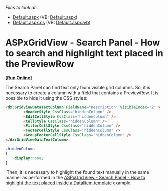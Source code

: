 <!-- default file list -->
*Files to look at*:

* [Default.aspx](./CS/Default.aspx) (VB: [Default.aspx](./VB/Default.aspx))
* [Default.aspx.cs](./CS/Default.aspx.cs) (VB: [Default.aspx.vb](./VB/Default.aspx.vb))
<!-- default file list end -->
# ASPxGridView - Search Panel - How to search and highlight text placed in the PreviewRow
<!-- run online -->
**[[Run Online]](https://codecentral.devexpress.com/t244114/)**
<!-- run online end -->


<p>The Search Panel can find text only from visible grid columns. So, it is necessary to create a column with a field that contains a PreviewRow. It is possible to hide it using the CSS styles:</p>


```aspx
<dx:GridViewDataTextColumn FieldName="Description" VisibleIndex="2" >
        <HeaderStyle CssClass="hiddenColumn" />
        <EditCellStyle CssClass="hiddenColumn" />
        <CellStyle CssClass="hiddenColumn" />
        <FilterCellStyle CssClass="hiddenColumn" />
        <FooterCellStyle CssClass="hiddenColumn" />
        <GroupFooterCellStyle CssClass="hiddenColumn" />
</dx:GridViewDataTextColumn>  
```




```css
.hiddenColumn
{
    display:none;
}

```


<p> Then, it is necessary to highlight the found text manually in the same manner as performed in the <a href="https://www.devexpress.com/Support/Center/p/T222691">ASPxGridView - Search Panel - How to highlight the text placed inside a DataItem template</a> example.</p>

<br/>


